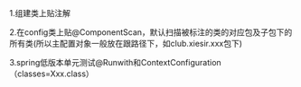 1.组建类上贴注解

2.在config类上贴@ComponentScan，默认扫描被标注的类的对应包及子包下的所有类(所以主配置对象一般放在跟路径下，如club.xiesir.xxx包下)

3.spring低版本单元测试@Runwith和ContextConfiguration（classes=Xxx.class）